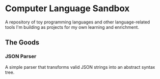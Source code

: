 # Computer Language Sandbox

A repository of toy programming languages and other language-related tools I'm building as projects for my own learning and enrichment.

## The Goods

### JSON Parser

A simple parser that transforms valid JSON strings into an abstract syntax tree.
